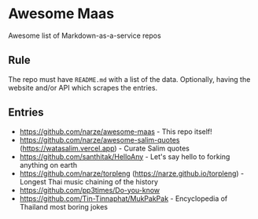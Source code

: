 # Awesome Maas

Awesome list of Markdown-as-a-service repos

## Rule

The repo must have `README.md` with a list of the data. Optionally, having the website and/or API which scrapes the entries.

## Entries

- https://github.com/narze/awesome-maas - This repo itself!
- https://github.com/narze/awesome-salim-quotes (https://watasalim.vercel.app) - Curate Salim quotes
- https://github.com/santhitak/HelloAny - Let's say hello to forking anything on earth
- https://github.com/narze/torpleng (https://narze.github.io/torpleng) - Longest Thai music chaining of the history
- https://github.com/pp3times/Do-you-know
- https://github.com/Tin-Tinnaphat/MukPakPak - Encyclopedia of Thailand most boring jokes

<!-- Add the repos above this line -->

